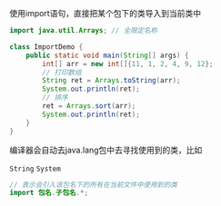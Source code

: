 使用import语句，直接把某个包下的类导入到当前类中

```java
import java.util.Arrays; // 全限定名称

class ImportDemo {
    public static void main(String[] args) {
        int[] arr = new int[]{11, 1, 2, 4, 9, 12};
        // 打印数组
        String ret = Arrays.toString(arr);
        System.out.println(ret);
        // 排序
        ret = Arrays.sort(arr);
        System.out.println(ret);
    }
}

```

编译器会自动去java.lang包中去寻找使用到的类，比如

<code>String</code> <code>System</code>

```java
// 表示会引入该包名下的所有在当前文件中使用到的类
import 包名.子包名.*;
```



